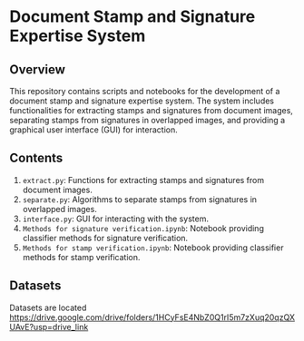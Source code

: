 # Document Stamp and Signature Expertise System

## Overview

This repository contains scripts and notebooks for the development of a document stamp and signature expertise system. The system includes functionalities for extracting stamps and signatures from document images, separating stamps from signatures in overlapped images, and providing a graphical user interface (GUI) for interaction.

## Contents

1. `extract.py`: Functions for extracting stamps and signatures from document images.
2. `separate.py`: Algorithms to separate stamps from signatures in overlapped images.
3. `interface.py`: GUI for interacting with the system.
4. `Methods for signature verification.ipynb`: Notebook providing classifier methods for signature verification.
5. `Methods for stamp verification.ipynb`: Notebook providing classifier methods for stamp verification.


## Datasets
Datasets are located 
https://drive.google.com/drive/folders/1HCyFsE4NbZ0Q1rI5m7zXuq20qzQXUAvE?usp=drive_link


